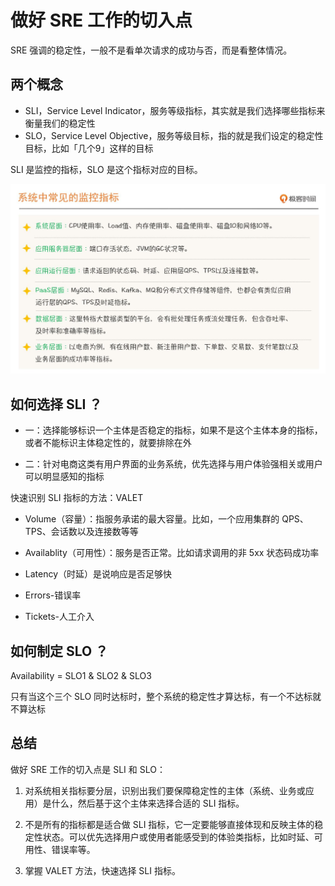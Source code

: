 # 做好 SRE 工作的切入点

SRE 强调的稳定性，一般不是看单次请求的成功与否，而是看整体情况。

## 两个概念

- SLI，Service Level Indicator，服务等级指标，其实就是我们选择哪些指标来衡量我们的稳定性
- SLO，Service Level Objective，服务等级目标，指的就是我们设定的稳定性目标，比如「几个9」这样的目标

SLI 是监控的指标，SLO 是这个指标对应的目标。

![系统中常见的监控指标](../../images/Metrics.jpg)

## 如何选择 SLI ？

- 一：选择能够标识一个主体是否稳定的指标，如果不是这个主体本身的指标，或者不能标识主体稳定性的，就要排除在外

- 二：针对电商这类有用户界面的业务系统，优先选择与用户体验强相关或用户可以明显感知的指标

快速识别 SLI 指标的方法：VALET

- Volume（容量）：指服务承诺的最大容量。比如，一个应用集群的 QPS、TPS、会话数以及连接数等等

- Availablity（可用性）：服务是否正常。比如请求调用的非 5xx 状态码成功率

- Latency（时延）是说响应是否足够快

- Errors-错误率

- Tickets-人工介入

## 如何制定 SLO ？

Availability = SLO1 & SLO2 & SLO3

只有当这个三个 SLO 同时达标时，整个系统的稳定性才算达标，有一个不达标就不算达标

## 总结

做好 SRE 工作的切入点是 SLI 和 SLO：

1. 对系统相关指标要分层，识别出我们要保障稳定性的主体（系统、业务或应用）是什么，然后基于这个主体来选择合适的 SLI 指标。

1. 不是所有的指标都是适合做 SLI 指标，它一定要能够直接体现和反映主体的稳定性状态。可以优先选择用户或使用者能感受到的体验类指标，比如时延、可用性、错误率等。

1. 掌握 VALET 方法，快速选择 SLI 指标。
